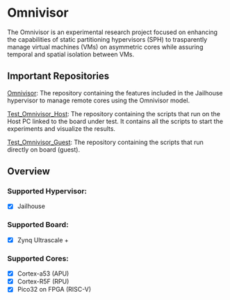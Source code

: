 # Omnivisor
The Omnivisor is an experimental research project focused on enhancing 
the capabilities of static partitioning hypervisors (SPH) 
to trasparently manage virtual machines (VMs) on asymmetric cores 
while assuring temporal and spatial isolation between VMs.


## Important Repositories
[Omnivisor](https://github.com/DanieleOttaviano/jailhouse): The repository containing the features included in the Jailhouse hypervisor to manage remote cores using the Omnivisor model.

[Test_Omnivisor_Host](https://github.com/DanieleOttaviano/test_omnivisor_host): The repository containing the scripts that run on the Host PC linked to the board under test. It contains all the scripts to start the experiments and visualize the results.

[Test_Omnivisor_Guest](https://github.com/DanieleOttaviano/test_omnivisor_guest): The repository containing the scripts that run directly on board (guest).


## Overview

### Supported Hypervisor:
- [x] Jailhouse

### Supported Board:
- [x] Zynq Ultrascale +

### Supported Cores:
- [x] Cortex-a53 (APU)
- [x] Cortex-R5F (RPU)
- [x] Pico32 on FPGA (RISC-V)

